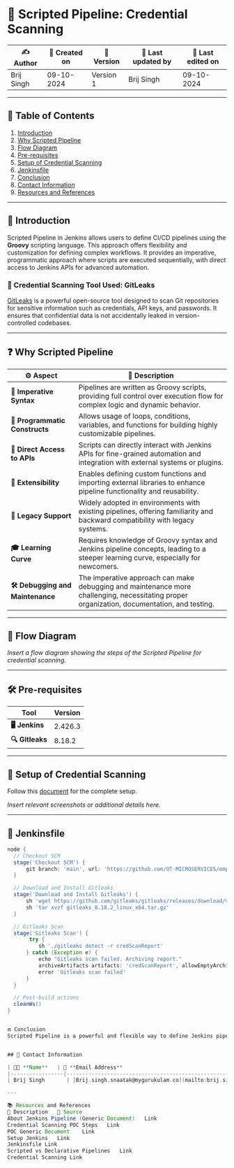 

# 🐞 Scripted Pipeline: Credential Scanning

| ✍️ **Author**      | 📅 **Created on**  | 📌 **Version**    | 📝 **Last updated by** | 📅 **Last edited on** |
|-------------------|--------------------|-------------------|-----------------------|-----------------------|
| Brij Singh      | 09-10-2024          | Version 1         | Brij Singh            | 09-10-2024            |
---

## 📑 Table of Contents
1. [Introduction](#introduction)
2. [Why Scripted Pipeline](#why-scripted-pipeline)
3. [Flow Diagram](#flow-diagram)
4. [Pre-requisites](#pre-requisites)
5. [Setup of Credential Scanning](#setup-of-credential-scanning)
6. [Jenkinsfile](#jenkinsfile)
7. [Conclusion](#conclusion)
8. [Contact Information](#contact-information)
9. [Resources and References](#resources-and-references)

---

## 📖 Introduction
Scripted Pipeline in Jenkins allows users to define CI/CD pipelines using the **Groovy** scripting language. This approach offers flexibility and customization for defining complex workflows. It provides an imperative, programmatic approach where scripts are executed sequentially, with direct access to Jenkins APIs for advanced automation.

### 🔐 Credential Scanning Tool Used: GitLeaks
[GitLeaks](https://github.com/gitleaks/gitleaks) is a powerful open-source tool designed to scan Git repositories for sensitive information such as credentials, API keys, and passwords. It ensures that confidential data is not accidentally leaked in version-controlled codebases.

---

## ❓ Why Scripted Pipeline

| ⚙️ **Aspect**                  | 📝 **Description**                                                                                                                                                  |
|-------------------------------|--------------------------------------------------------------------------------------------------------------------------------------------------------------------|
| **📜 Imperative Syntax**        | Pipelines are written as Groovy scripts, providing full control over execution flow for complex logic and dynamic behavior.                                        |
| **🔄 Programmatic Constructs**  | Allows usage of loops, conditions, variables, and functions for building highly customizable pipelines.                                                            |
| **🔧 Direct Access to APIs**    | Scripts can directly interact with Jenkins APIs for fine-grained automation and integration with external systems or plugins.                                      |
| **🔗 Extensibility**            | Enables defining custom functions and importing external libraries to enhance pipeline functionality and reusability.                                             |
| **🧰 Legacy Support**           | Widely adopted in environments with existing pipelines, offering familiarity and backward compatibility with legacy systems.                                      |
| **🎓 Learning Curve**           | Requires knowledge of Groovy syntax and Jenkins pipeline concepts, leading to a steeper learning curve, especially for newcomers.                                  |
| **🛠 Debugging and Maintenance**| The imperative approach can make debugging and maintenance more challenging, necessitating proper organization, documentation, and testing.                       |

---

## 📝 Flow Diagram
*Insert a flow diagram showing the steps of the Scripted Pipeline for credential scanning.*

---

## 🛠 Pre-requisites

| **Tool**   | **Version**  |
|------------|--------------|
| **🖥️ Jenkins**  | 2.426.3    |
| **🔍 Gitleaks** | 8.18.2     |

---

## 🔧 Setup of Credential Scanning
Follow this [document](#) for the complete setup.

*Insert relevant screenshots or additional details here.*

---

## 📝 Jenkinsfile

```groovy
node {
  // Checkout SCM
  stage('Checkout SCM') {
      git branch: 'main', url: 'https://github.com/OT-MICROSERVICES/employee-api.git'
  }

  // Download and Install Gitleaks
  stage('Download and Install Gitleaks') {
      sh 'wget https://github.com/gitleaks/gitleaks/releases/download/v8.18.2/gitleaks_8.18.2_linux_x64.tar.gz'
      sh 'tar xvzf gitleaks_8.18.2_linux_x64.tar.gz'
  }

  // Gitleaks Scan
  stage('Gitleaks Scan') {
       try {
          sh './gitleaks detect -r credScanReport'
      } catch (Exception e) {
          echo "Gitleaks scan failed. Archiving report."
          archiveArtifacts artifacts: 'credScanReport', allowEmptyArchive: true
          error 'Gitleaks scan failed'
      }
  }

  // Post-build actions
  cleanWs()
}


🔚 Conclusion
Scripted Pipeline is a powerful and flexible way to define Jenkins pipelines using Groovy scripting language. It is suitable for environments that require fine-grained control, advanced automation, and integration capabilities. However, it may involve a steeper learning curve and more complexity in debugging compared to Declarative Pipelines.


## 📧 Contact Information

| 👨‍💻 **Name**   | 📧 **Email Address**                                  |
|-----------------|-------------------------------------------------------|
| Brij Singh       | [Brij.singh.snaatak@mygurukulam.co](mailto:brij.singh.snaatak@mygurukulam.co) |

---

📚 Resources and References
📄 Description	🔗 Source
About Jenkins Pipeline (Generic Document)	Link
Credential Scanning POC Steps	Link
POC Generic Document	Link
Setup Jenkins	Link
Jenkinsfile	Link
Scripted vs Declarative Pipelines	Link
Credential Scanning	Link

